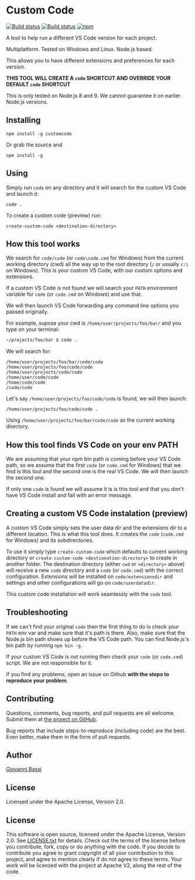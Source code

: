 # Custom Code
[![Build
status](https://travis-ci.org/giggio/customcode.svg)](https://travis-ci.org/giggio/customcode/)
[![Build status](https://ci.appveyor.com/api/projects/status/i7iohiwqak1933m9?svg=true)](https://ci.appveyor.com/project/giggio/customcode)
[![npm](https://img.shields.io/npm/dt/customcode.svg)](https://www.npmjs.com/package/customcode)

A tool to help run a different VS Code version for each project.

Multiplatform. Tested on Windows and Linux. Node.js based.

This allows you to have different extensions and preferences for each version.

**THIS TOOL WILL CREATE A `code` SHORTCUT AND OVERRIDE YOUR DEFAULT `code` SHORTCUT**

This is only tested on Node.js 8 and 9. We cannot guarantee it on earlier
Node.js versions.

Installing
-----------------------

```shell
npm install -g customcode
```

Or grab the source and

```shell
npm install -g
```

Using
-----------------------

Simply run `code` on any directory and it will search for the custom VS Code and
launch it:

```shell
code .
```

To create a custom code (preview) run:

```shell
create-custom-code <destination-directory>
```

How this tool works
-----------------------

We search  for `code/code` (or `code\code.cmd` for Windows) from the current
working directory (cwd) all the way up to the root directory (`/` or usually
`c:\` on Windows). This is your custom VS Code, with our custom options and
extensions.

If a custom VS Code is not found we will search your `PATH` environment variable
for `code` (or `code.cmd` on Windows) and use that.

We will then launch VS Code forwarding any command line options you passed
originally.

For example, supose your cwd is `/home/user/projects/foo/bar/` and you type on
your terminal:

```bash
~/projects/foo/bar $ code .
```

We will search for:

```
/home/user/projects/foo/bar/code/code
/home/user/projects/foo/code/code
/home/user/projects/code/code
/home/user/code/code
/home/code/code
/code/code
```

Let's say `/home/user/projects/foo/code/code` is found, we will then launch:

```
/home/user/projects/foo/code/code .
```

Using `/home/user/projects/foo/bar/code/code` as the current working directory.

How this tool finds VS Code on your env PATH
------------

We are assuming that your npm bin path is coming before your VS Code path, so we
assume that the first `code` (or `code.cmd` for Windows) that we find is this
tool and the second one is the real VS Code. We will then launch the second one.

If only one `code` is found we will assume it is is this tool and that you don't
have VS Code install and fail with an error message.

Creating a custom VS Code instalation (preview)
-----------------------

A custom VS Code simply sets the user data dir and the extensions dir to a
different location. This is what this tool does. It creates the `code`
(`code.cmd` for Windows) and its subdirectories.

To use it simply type `create-custom-code` which defaults to current working
directory or `create-custom-code <destionation-directory>` to create in another folder. The
destination directory (either `cwd` or `<directory>` above) will receive a new
`code` directory and a `code` (or `code.cmd`) with the correct configuration.
Extensions will be installed on `code/extensionsdir` and settings and other
configurations will go on `code/userdatadir`.

This custom code installation will work seamlessly with the `code` tool.

Troubleshooting
------------

If we can't find your original `code` then the first thing to do is check your
`PATH` env var and make sure that it's path is there. Also, make sure that the
Node.js bin path shows up before the VS Code path. You can find Node.js's bin
path by running `npm bin -g`.

If your custom VS Code is not running then check your `code` (or `code.cmd`)
script. We are not responsible for it.

If you find any problems, open an issue on Github
**with the steps to reproduce your problem**.

Contributing
------------

Questions, comments, bug reports, and pull requests are all welcome.  Submit
them at [the project on GitHub](https://github.com/giggio/customcode).

Bug reports that include steps-to-reproduce (including code) are the best. Even
better, make them in the form of pull requests.

Author
------

[Giovanni Bassi](https://github.com/giggio)

License
-------

Licensed under the Apache License, Version 2.0.

## License

This software is open source, licensed under the Apache License, Version 2.0.
See [LICENSE.txt](https://github.com/giggio/customcode/blob/master/LICENSE.txt)
for details. Check out the terms of the license before you contribute, fork,
copy or do anything with the code. If you decide to contribute you agree to
grant copyright of all your contribution to this project, and agree to mention
clearly if do not agree to these terms. Your work will be licensed with the
project at Apache V2, along the rest of the code.
